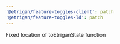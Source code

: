 ```yaml
---
'@etrigan/feature-toggles-client': patch
'@etrigan/feature-toggles-ld': patch
---
```


Fixed location of toEtriganState function
